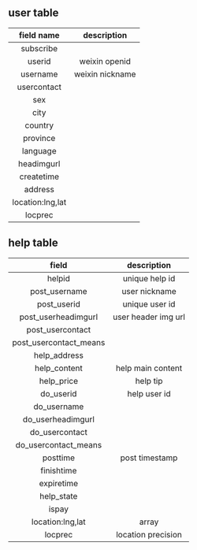 
## user table
| field name   |  description            |
|:------------:|:-----------------------:|
|subscribe     |                         |
|userid        |   weixin openid         |
|username      |  weixin nickname        |
|usercontact   |                         |
|sex           |                         |
|city          |                         |
|country       |                         |
|province      |                         |
|language      |                         |
|headimgurl    |                         |
|createtime    |                         |
|address       |                         |
|location:lng,lat|                       |
|locprec       |                         |

## help table
| field             |     description    |
|:-----------------:|:------------------:|
|helpid             |   unique help id   |
|post_username      |   user nickname    |
|post_userid        |   unique user id   |
|post_userheadimgurl|   user header img url|
|post_usercontact   |                    |
|post_usercontact_means|                 |
|help_address            |                    |
|help_content        |   help main content|
|help_price         |  help tip          |
|do_userid         |  help user id      |
|do_username       |                    |
|do_userheadimgurl |                    |
|do_usercontact    |                    |
|do_usercontact_means|                  |
|posttime           |  post timestamp    |
|finishtime         |                    |
|expiretime         |                    |
|help_state          |                    |
|ispay              |                    |
|location:lng,lat   |  array             |
|locprec            |  location precision|




